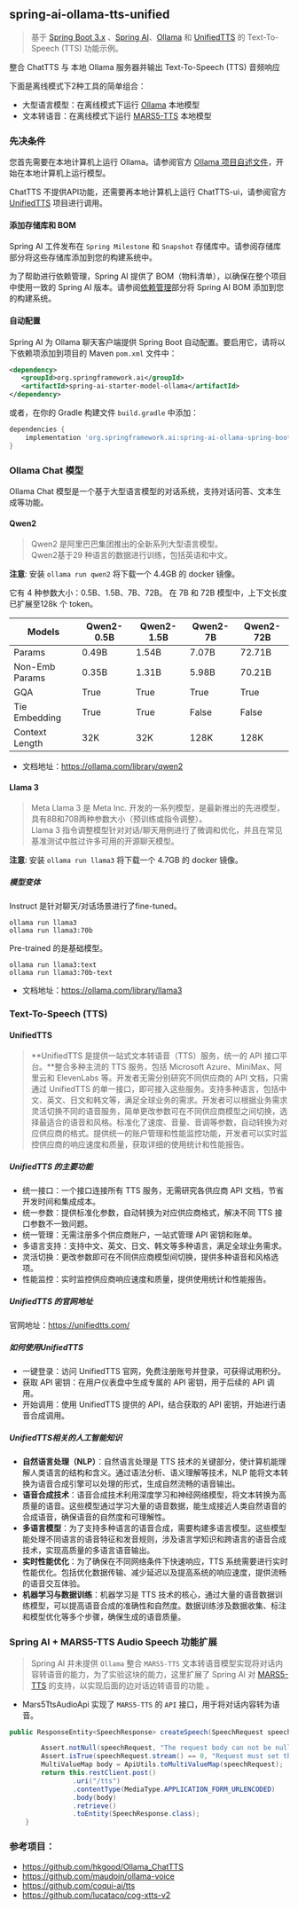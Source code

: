 ## spring-ai-ollama-tts-unified

> 基于 [Spring Boot 3.x](https://docs.spring.io/spring-boot/index.html) 、[Spring AI](https://docs.spring.io/spring-ai/reference/index.html)、[Ollama](https://ollama.com/) 和 [UnifiedTTS](https://unifiedtts.com/) 的 Text-To-Speech (TTS) 功能示例。

整合 ChatTTS 与 本地 Ollama 服务器并输出 Text-To-Speech (TTS) 音频响应

下面是离线模式下2种工具的简单组合：

- 大型语言模型：在离线模式下运行 [Ollama](https://ollama.com/) 本地模型
- 文本转语音：在离线模式下运行 [MARS5-TTS](https://github.com/camb-ai/mars5-tts) 本地模型

### 先决条件

您首先需要在本地计算机上运行 Ollama。请参阅官方 [Ollama 项目自述文件](https://github.com/ollama/ollama "Ollama 项目自述文件")，开始在本地计算机上运行模型。

ChatTTS 不提供API功能，还需要再本地计算机上运行 ChatTTS-ui，请参阅官方  [UnifiedTTS](https://unifiedtts.com/) 项目进行调用。

#### 添加存储库和 BOM

Spring AI 工件发布在 `Spring Milestone` 和 `Snapshot` 存储库中。请参阅存储库部分将这些存储库添加到您的构建系统中。

为了帮助进行依赖管理，Spring AI 提供了 BOM（物料清单），以确保在整个项目中使用一致的 Spring AI 版本。请参阅[依赖管理](https://docs.spring.io/spring-ai/reference/getting-started.html#dependency-management "依赖管理")部分将 Spring AI BOM 添加到您的构建系统。

#### 自动配置

Spring AI 为 Ollama 聊天客户端提供 Spring Boot 自动配置。要启用它，请将以下依赖项添加到项目的 Maven `pom.xml` 文件中：

```xml
<dependency>
   <groupId>org.springframework.ai</groupId>
   <artifactId>spring-ai-starter-model-ollama</artifactId>
</dependency>
```

或者，在你的 Gradle 构建文件 `build.gradle` 中添加：

```groovy
dependencies {
    implementation 'org.springframework.ai:spring-ai-ollama-spring-boot-starter'
}
```

### Ollama Chat 模型

Ollama Chat 模型是一个基于大型语言模型的对话系统，支持对话问答、文本生成等功能。

#### Qwen2

> Qwen2 是阿里巴巴集团推出的全新系列大型语言模型。<br/>
Qwen2基于29 种语言的数据进行训练，包括英语和中文。

**注意**: 安装 `ollama run qwen2` 将下载一个 4.4GB 的 docker 镜像。

它有 4 种参数大小：0.5B、1.5B、7B、72B。
在 7B 和 72B 模型中，上下文长度已扩展至128k 个 token。

| Models       | Qwen2-0.5B | Qwen2-1.5B | Qwen2-7B | Qwen2-72B |
|--------------|------------|------------|----------|-----------|
| Params       | 0.49B      | 1.54B      | 7.07B    | 72.71B    |
| Non-Emb Params | 0.35B    | 1.31B      | 5.98B    | 70.21B    |
| GQA          | True       | True       | True     | True      |
| Tie Embedding | True      | True       | False    | False     |
| Context Length | 32K      | 32K        | 128K     | 128K      |

- 文档地址：https://ollama.com/library/qwen2

#### Llama 3

> Meta Llama 3 是 Meta Inc. 开发的一系列模型，是最新推出的先进模型，具有8B和70B两种参数大小（预训练或指令调整）。<br/>
Llama 3 指令调整模型针对对话/聊天用例进行了微调和优化，并且在常见基准测试中胜过许多可用的开源聊天模型。

**注意**: 安装 `ollama run llama3` 将下载一个 4.7GB 的 docker 镜像。

##### 模型变体

Instruct 是针对聊天/对话场景进行了fine-tuned。

```shell
ollama run llama3
ollama run llama3:70b
```

Pre-trained 的是基础模型。

```shell
ollama run llama3:text
ollama run llama3:70b-text
```

- 文档地址：https://ollama.com/library/llama3

### Text-To-Speech (TTS)

#### UnifiedTTS

>  **UnifiedTTS 是提供一站式文本转语音（TTS）服务，统一的 API 接口平台。**整合多种主流的 TTS 服务，包括 Microsoft Azure、MiniMax、阿里云和 ElevenLabs 等。开发者无需分别研究不同供应商的 API 文档，只需通过 UnifiedTTS 的单一接口，即可接入这些服务。支持多种语言，包括中文、英文、日文和韩文等，满足全球业务的需求。开发者可以根据业务需求灵活切换不同的语音服务，简单更改参数可在不同供应商模型之间切换，选择最适合的语音和风格。标准化了速度、音量、音调等参数，自动转换为对应供应商的格式。提供统一的账户管理和性能监控功能，开发者可以实时监控供应商的响应速度和质量，获取详细的使用统计和性能报告。

##### UnifiedTTS 的主要功能

- 统一接口：一个接口连接所有 TTS 服务，无需研究各供应商 API 文档，节省开发时间和集成成本。
- 统一参数：提供标准化参数，自动转换为对应供应商格式，解决不同 TTS 接口参数不一致问题。
- 统一管理：无需注册多个供应商账户，一站式管理 API 密钥和账单。
- 多语言支持：支持中文、英文、日文、韩文等多种语言，满足全球业务需求。
- 灵活切换：更改参数即可在不同供应商模型间切换，提供多种语音和风格选项。
- 性能监控：实时监控供应商响应速度和质量，提供使用统计和性能报告。

##### UnifiedTTS 的官网地址

官网地址：https://unifiedtts.com/

##### 如何使用UnifiedTTS

- 一键登录：访问 UnifiedTTS 官网，免费注册账号并登录，可获得试用积分。
- 获取 API 密钥：在用户仪表盘中生成专属的 API 密钥，用于后续的 API 调用。
- 开始调用：使用 UnifiedTTS 提供的 API，结合获取的 API 密钥，开始进行语音合成调用。

##### UnifiedTTS相关的人工智能知识

- **自然语言处理（NLP）**：自然语言处理是 TTS 技术的关键部分，使计算机能理解人类语言的结构和含义。通过语法分析、语义理解等技术，NLP 能将文本转换为语音合成引擎可以处理的形式，生成自然流畅的语音输出。
- **语音合成技术**：语音合成技术利用深度学习和神经网络模型，将文本转换为高质量的语音。这些模型通过学习大量的语音数据，能生成接近人类自然语音的合成语音，确保语音的自然度和可理解性。
- **多语言模型**：为了支持多种语言的语音合成，需要构建多语言模型。这些模型能处理不同语言的语音特征和发音规则，涉及语言学知识和跨语言的语音合成技术，实现高质量的多语言语音输出。
- **实时性能优化**：为了确保在不同网络条件下快速响应，TTS 系统需要进行实时性能优化。包括优化数据传输、减少延迟以及提高系统的响应速度，提供流畅的语音交互体验。
- **机器学习与数据训练**：机器学习是 TTS 技术的核心，通过大量的语音数据训练模型，可以提高语音合成的准确性和自然度。数据训练涉及数据收集、标注和模型优化等多个步骤，确保生成的语音质量。

### Spring AI + MARS5-TTS Audio Speech 功能扩展

> Spring AI 并未提供 `Ollama` 整合 `MARS5-TTS` 文本转语音模型实现将对话内容转语音的能力，为了实验这块的能力，这里扩展了 Spring AI 对 [MARS5-TTS](https://github.com/camb-ai/mars5-tts) 的支持，以实现后面的边对话边转语音的功能 。

- Mars5TtsAudioApi 实现了 `MARS5-TTS` 的 `API` 接口，用于将对话内容转为语音。

```java
public ResponseEntity<SpeechResponse> createSpeech(SpeechRequest speechRequest) {

        Assert.notNull(speechRequest, "The request body can not be null.");
        Assert.isTrue(speechRequest.stream() == 0, "Request must set the steam property to 0.");
        MultiValueMap body = ApiUtils.toMultiValueMap(speechRequest);
        return this.restClient.post()
                .uri("/tts")
                .contentType(MediaType.APPLICATION_FORM_URLENCODED)
                .body(body)
                .retrieve()
                .toEntity(SpeechResponse.class);
    }
```



### 参考项目：

- https://github.com/hkgood/Ollama_ChatTTS 
- https://github.com/maudoin/ollama-voice
- https://github.com/coqui-ai/tts
- https://github.com/lucataco/cog-xtts-v2
